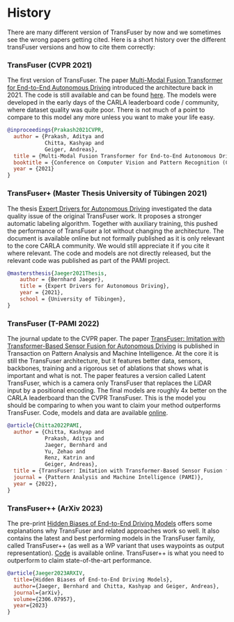 # History

There are many different version of TransFuser by now and we sometimes see the wrong papers getting cited.
Here is a short history over the different transFuser versions and how to cite them correctly:

### TransFuser (CVPR 2021)
The first version of TransFuser. The paper [Multi-Modal Fusion Transformer for End-to-End Autonomous Driving](https://www.cvlibs.net/publications/Prakash2021CVPR.pdf) introduced the architecture back in 2021.
The code is still available and can be found [here](https://github.com/autonomousvision/transfuser/tree/cvpr2021).
The models were developed in the early days of the CARLA leaderboard code / community, where dataset quality was quite poor. There is not much of a point to compare to this model any more unless you want to make your life easy.
```BibTeX
@inproceedings{Prakash2021CVPR,
  author = {Prakash, Aditya and
            Chitta, Kashyap and
            Geiger, Andreas},
  title = {Multi-Modal Fusion Transformer for End-to-End Autonomous Driving},
  booktitle = {Conference on Computer Vision and Pattern Recognition (CVPR)},
  year = {2021}
}
```

### TransFuser+ (Master Thesis University of Tübingen 2021)
The thesis [Expert Drivers for Autonomous Driving](https://kait0.github.io/assets/pdf/master_thesis_bernhard_jaeger.pdf) investigated the data quality issue of the original TransFuser work. 
It proposes a stronger automatic labeling algorithm. 
Together with auxiliary training, this pushed the performance of TransFuser a lot without changing the architecture.
The document is available online but not formally published as it is only relevant to the core CARLA community.
We would still appreciate it if you cite it where relevant.
The code and models are not directly released, but the relevant code was published as part of the PAMI project.
```BibTeX
@mastersthesis{Jaeger2021Thesis, 
	author = {Bernhard Jaeger}, 
	title = {Expert Drivers for Autonomous Driving}, 
	year = {2021}, 
	school = {University of Tübingen}, 
}
```

### TransFuser (T-PAMI 2022)
The journal update to the CVPR paper. The paper [TransFuser: Imitation with Transformer-Based Sensor Fusion for Autonomous Driving](https://www.cvlibs.net/publications/Chitta2022PAMI.pdf) is published in Transaction on Pattern Analysis and Machine Intelligence.
At the core it is still the TransFuser architecture, but it features better data, sensors, backbones, training and a rigorous set of ablations that shows what is important and what is not.
The paper features a version called Latent TransFuser, which is a camera only TransFuser that replaces the LiDAR input by a positional encoding.
The final models are roughly 4x better on the CARLA leaderboard than the CVPR TransFuser. 
This is the model you should be comparing to when you want to claim your method outperforms TransFuser.
Code, models and data are available [online](https://github.com/autonomousvision/transfuser/).
```BibTeX
@article{Chitta2022PAMI,
  author = {Chitta, Kashyap and
            Prakash, Aditya and
            Jaeger, Bernhard and
            Yu, Zehao and
            Renz, Katrin and
            Geiger, Andreas},
  title = {TransFuser: Imitation with Transformer-Based Sensor Fusion for Autonomous Driving},
  journal = {Pattern Analysis and Machine Intelligence (PAMI)},
  year = {2022},
}
```

### TransFuser++ (ArXiv 2023)
The pre-print [Hidden Biases of End-to-End Driving Models](https://arxiv.org/abs/2306.07957) offers some explanations why TransFuser and related approaches work so well.
It also contains the latest and best performing models in the TransFuser family, called TransFuser++ (as well as a WP variant that uses waypoints as output representation).
[Code](https://github.com/autonomousvision/carla_garage) is available online. TransFuser++ is what you need to outperform to claim state-of-the-art performance.
```BibTeX
@article{Jaeger2023ARXIV,
  title={Hidden Biases of End-to-End Driving Models},
  author={Jaeger, Bernhard and Chitta, Kashyap and Geiger, Andreas},
  journal={arXiv},
  volume={2306.07957},
  year={2023}
}
```